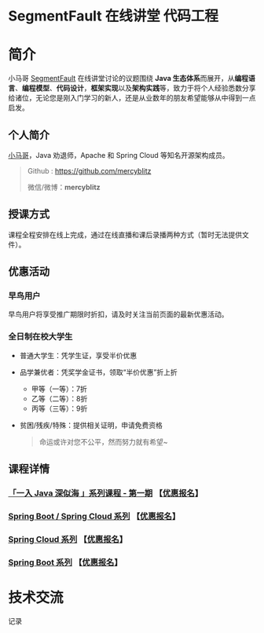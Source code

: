 SegmentFault 在线讲堂 代码工程 
=====================================

# 简介

小马哥 [SegmentFault](https://segmentfault.com/u/mercyblitz) 在线讲堂讨论的议题围绕 **Java 生态体系**而展开，从**编程语言**、**编程模型**、**代码设计**，**框架实现**以及**架构实践**等，致力于将个人经验悉数分享给诸位，无论您是刚入门学习的新人，还是从业数年的朋友希望能够从中得到一点启发。


## 个人简介

[小马哥](https://mercyblitz.github.io/about/)，Java 劝退师，Apache 和 Spring Cloud 等知名开源架构成员。

> Github : https://github.com/mercyblitz
>
> 微信/微博：**mercyblitz**


## 授课方式

课程全程安排在线上完成，通过在线直播和课后录播两种方式（暂时无法提供文件）。


## 优惠活动

### 早鸟用户

早鸟用户将享受推广期限时折扣，请及时关注当前页面的最新优惠活动。

### 全日制在校大学生

- 普通大学生：凭学生证，享受半价优惠

- 品学兼优者：凭奖学金证书，领取“半价优惠”折上折

  - 甲等（一等）：7折
  - 乙等（二等）：8折
  - 丙等（三等）：9折

- 贫困/残疾/特殊：提供相关证明，申请免费资格

  > 命运或许对您不公平，然而努力就有希望~



## 课程详情


### [「一入 Java 深似海 」系列课程 - 第一期](「一入%20Java%20深似海%20」)  【[优惠报名](https://segmentfault.com/ls/1650000017791749)】

### [Spring Boot / Spring Cloud 系列](#)  【[优惠报名](https://segmentfault.com/ls/1650000011387052)】

### [Spring Cloud 系列](spring-cloud)  【[优惠报名](https://segmentfault.com/ls/1650000011386794)】

### [Spring Boot 系列](spring-boot)  【[优惠报名](https://segmentfault.com/ls/1650000011063780)】


# 技术交流

记录

